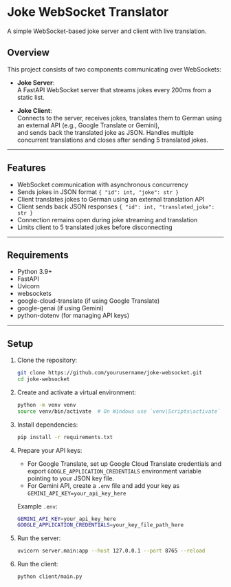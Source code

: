 # Joke WebSocket Translator

A simple WebSocket-based joke server and client with live translation.

## Overview

This project consists of two components communicating over WebSockets:

- **Joke Server**:  
  A FastAPI WebSocket server that streams jokes every 200ms from a static list.

- **Joke Client**:  
  Connects to the server, receives jokes, translates them to German using an external API (e.g., Google Translate or Gemini),  
  and sends back the translated joke as JSON. Handles multiple concurrent translations and closes after sending 5 translated jokes.

---

## Features

- WebSocket communication with asynchronous concurrency
- Sends jokes in JSON format `{ "id": int, "joke": str }`
- Client translates jokes to German using an external translation API
- Client sends back JSON responses `{ "id": int, "translated_joke": str }`
- Connection remains open during joke streaming and translation
- Limits client to 5 translated jokes before disconnecting

---

## Requirements

- Python 3.9+
- FastAPI
- Uvicorn
- websockets
- google-cloud-translate (if using Google Translate)
- google-genai (if using Gemini)
- python-dotenv (for managing API keys)
  
---

## Setup

1. Clone the repository:

    ```bash
    git clone https://github.com/yourusername/joke-websocket.git
    cd joke-websocket
    ```

2. Create and activate a virtual environment:

    ```bash
    python -m venv venv
    source venv/bin/activate  # On Windows use `venv\Scripts\activate`
    ```

3. Install dependencies:

    ```bash
    pip install -r requirements.txt
    ```

4. Prepare your API keys:

    - For Google Translate, set up Google Cloud Translate credentials and export `GOOGLE_APPLICATION_CREDENTIALS` environment variable pointing to your JSON key file.
    - For Gemini API, create a `.env` file and add your key as `GEMINI_API_KEY=your_api_key_here`

    Example `.env`:

    ```bash
    GEMINI_API_KEY=your_api_key_here
    GOOGLE_APPLICATION_CREDENTIALS=your_key_file_path_here
    ```

5. Run the server:

    ```bash
    uvicorn server.main:app --host 127.0.0.1 --port 8765 --reload
    ```

6. Run the client:

    ```bash
    python client/main.py
    ```